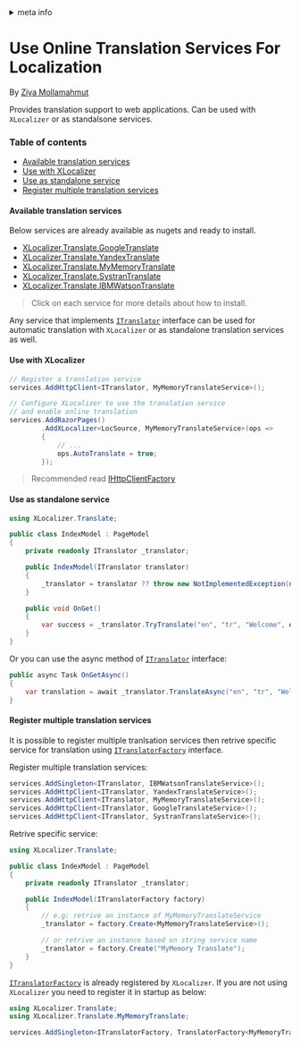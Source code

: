 <!-- meta tags details, will be assigned to meta tags inside header by js -->
<div id="meta-info">
<details><summary>meta info</summary>

> * Title: <i id="md-title">Use Online Translation Services For Localization</i>
> * Keywords: <i id="md-keywords">localization, asp.net-core, translate, online, service</i>
> * Description: <i id="md-description">Learn how to use online translation services for localization of Asp.Net Core web apps with XLocalizer.Translate.</i>
> * Author: <i id="md-author">Ziya Mollamahmut</i>
> * Date: <i id="md-date">08-Aug-2020</i>
> * Image: <i id="md-image">https://github.com/LazZiya/Docs/raw/vNext/XLocalizer/v1.0/images/xlocalizer-logo.png</i>
> * Image-alt: <i id="md-image-alt">XLocalizer Logo</i>
> * Version: <i id="md-version">v1.0</i>

</details>
</div>

# Use Online Translation Services For Localization

By [Ziya Mollamahmut](https://github.com/LazZiya)

Provides translation support to web applications. Can be used with `XLocalizer` or as standalsone services.

### Table of contents
- [Available translation services](#available-translation-services)
- [Use with XLocalizer](#use-with-xlocalizer)
- [Use as standalone service](#use-as-standalone-service)
- [Register multiple translation services](#register-multiple-translation-services)

#### Available translation services
Below services are already available as nugets and ready to install. 

- [XLocalizer.Translate.GoogleTranslate][3]
- [XLocalizer.Translate.YandexTranslate][4]
- [XLocalizer.Translate.MyMemoryTranslate][5]
- [XLocalizer.Translate.SystranTranslate][6]
- [XLocalizer.Translate.IBMWatsonTranslate][7]

> Click on each service for more details about how to install.


Any service that implements [`ITranslator`][1] interface can be used for automatic translation with `XLocalizer` or as standalone translation services as well.


#### Use with XLocalizer
````csharp
// Register a translation service
services.AddHttpClient<ITranslator, MyMemoryTranslateService>();

// Configure XLocalizer to use the translation service 
// and enable online translation
services.AddRazorPages()
        .AddXLocalizer<LocSource, MyMemoryTranslateService>(ops =>
        {
            // ...
            ops.AutoTranslate = true;
        });
````
> Recommended read [IHttpClientFactory](https://docs.microsoft.com/en-us/dotnet/architecture/microservices/implement-resilient-applications/use-httpclientfactory-to-implement-resilient-http-requests)

#### Use as standalone service
````csharp
using XLocalizer.Translate;

public class IndexModel : PageModel
{
    private readonly ITranslator _translator;

    public IndexModel(ITranslator translator)
    {
        _translator = translator ?? throw new NotImplementedException(nameof(translator));
    }

    public void OnGet()
    {
        var success = _translator.TryTranslate("en", "tr", "Welcome", out string translation);
    }
}
````

Or you can use the async method of [`ITranslator`][1] interface:
````csharp
public async Task OnGetAsync()
{
    var translation = await _translator.TranslateAsync("en", "tr", "Welcome", "text");
}
````

#### Register multiple translation services
It is possible to register multiple tranlsation services then retrive specific service for translation using [`ITranslatorFactory`][2] interface.

Register multiple translation services:
````csharp
services.AddSingleton<ITranslator, IBMWatsonTranslateService>();
services.AddHttpClient<ITranslator, YandexTranslateService>();
services.AddHttpClient<ITranslator, MyMemoryTranslateService>();
services.AddHttpClient<ITranslator, GoogleTranslateService>();
services.AddHttpClient<ITranslator, SystranTranslateService>();
````

Retrive specific service:
````csharp
using XLocalizer.Translate;

public class IndexModel : PageModel
{
    private readonly ITranslator _translator;

    public IndexModel(ITranslatorFactory factory)
    {
        // e.g: retrive an instance of MyMemoryTranslateService
        _translator = factory.Create<MyMemoryTranslateService>();

        // or retrive an instance based on string service name
        _translator = factory.Create("MyMemory Translate");
    }
}
````

[`ITranslatorFactory`][2] is already registered by `XLocalizer`. If you are not using `XLocalizer` you need to register it in startup as below:

````csharp
using XLocalizer.Translate;
using XLocalizer.Translate.MyMemoryTranslate;

services.AddSingleton<ITranslatorFactory, TranslatorFactory<MyMemoryTranslateService>();
````


[1]:https://github.com/LazZiya/XLocalizer.Translate/blob/master/XLocalizer.Translate/ITranslator.cs
[2]:https://github.com/LazZiya/XLocalizer.Translate/blob/master/XLocalizer.Translate/ITranslatorFactory.cs
[3]:translate-services-google.md
[4]:translate-services-yandex.md
[5]:translate-services-mymemory.md
[6]:translate-services-systran.md
[7]:translate-services-ibm.md
